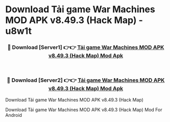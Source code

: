 # Download Tải game War Machines MOD APK v8.49.3 (Hack Map) - u8w1t


<div align="center">
<h3>🔴 Download [Server1] 👉👉 <a href="https://apk-comot.site?title=Tải_game_War_Machines_MOD_APK_v8.49.3_(Hack_Map)">Tải game War Machines MOD APK v8.49.3 (Hack Map) Mod Apk</a></h3><br>
<h3>🔴 Download [Server2] 👉👉 <a href="https://apk-comot.site?title=Tải_game_War_Machines_MOD_APK_v8.49.3_(Hack_Map)">Tải game War Machines MOD APK v8.49.3 (Hack Map) Mod Apk</a></h3>
</div>



Download Tải game War Machines MOD APK v8.49.3 (Hack Map) 

Download Tải game War Machines MOD APK v8.49.3 (Hack Map) Mod For Android